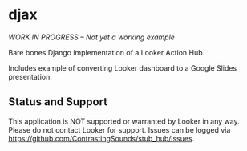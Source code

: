 # djax

_WORK IN PROGRESS – Not yet a working example_

Bare bones Django implementation of a Looker Action Hub.

Includes example of converting Looker dashboard to a Google Slides presentation.


## Status and Support

This application is NOT supported or warranted by Looker in any way. Please do not contact Looker for support. Issues can be 
logged via https://github.com/ContrastingSounds/stub_hub/issues.

